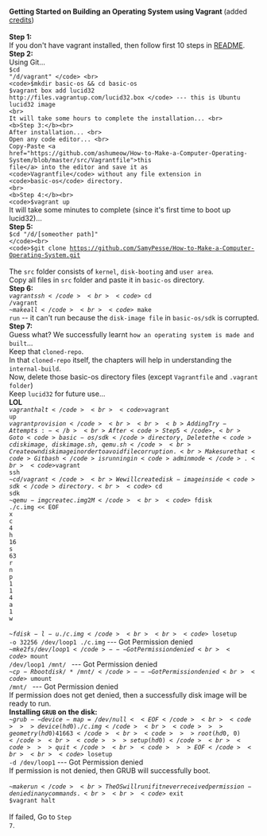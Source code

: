 <b> Getting Started on Building an Operating System using Vagrant </b>
(added <a href="https://github.com/SamyPesse/How-to-Make-a-Computer-Operating-System">credits</a>)<br><br>
<b>Step 1:</b><br>
If you don't have vagrant installed, 
then follow first 10 steps in 
<a href="https://github.com/dragonwolverines/GettingStarted-Vagrant-Win8.1/blob/master/README.md">README</a>.<br>
<b>Step 2:</b><br>
Using Git... <br>
<code>$cd "/d/vagrant" </code> <br>
<code>$mkdir basic-os && cd basic-os </code><br>
<code>$vagrant box add lucid32 http://files.vagrantup.com/lucid32.box </code> --- this is Ubuntu lucid32 image
<br>
It will take some hours to complete the installation... <br>
<b>Step 3:</b><br>
After installation... <br>
Open any code editor... <br>
Copy-Paste <a href="https://github.com/ashumeow/How-to-Make-a-Computer-Operating-System/blob/master/src/Vagrantfile">this file</a> into the editor and save it as <code>Vagrantfile</code> without any file extension in <code>basic-os</code> directory.
<br>
<b>Step 4:</b><br>
<code>$vagrant up</code><br>
It will take some minutes to complete (since it's first time to boot up lucid32)...<br>
<b>Step 5:</b><br>
<code>$cd "/d/[someother path]" </code><br>
<code>$git clone https://github.com/SamyPesse/How-to-Make-a-Computer-Operating-System.git </code><br>
The <code>src</code> folder consists of <code>kernel</code>, <code>disk-booting</code> and <code>user area</code>.<br>
Copy all files in <code>src</code> folder and paste it in <code>basic-os</code> directory. <br>
<b>Step 6:</b><br>
<code>$vagrant ssh</code><br>
<code>~$cd /vagrant </code><br>
<code>~$make all</code><br>
<code>~$make run</code> -- it can't run because the <code>disk-image file</code> in <code>basic-os/sdk</code> is corrupted.
<br>
<b>Step 7:</b><br>
Guess what? We successfully learnt <code>how an operating system is made and built</code>... <br>
Keep that <code>cloned-repo</code>. 
<br>
In that <code>cloned-repo</code> itself, the chapters will help in understanding the <code>internal-build</code>. <br>
Now, delete those basic-os directory files (except <code>Vagrantfile</code> and <code>.vagrant folder</code>) <br>
Keep <code>lucid32</code> for future use... <br>
<b>LOL</b><br>
<code>$vagrant halt</code><br>
<code>$vagrant up</code><br>
<code>$vagrant provision</code><br>
<br>
<b>Adding Try-Attempts:- </b> <br>
After <code>Step 5</code>, <br>
Goto <code>basic-os/sdk</code> directory, Delete the <code>c disk image, diskimage.sh, qemu.sh</code><br>
Create own disk image inorder to avoid file corruption. <br>
Make sure that <code>Git bash</code> is running in <code>admin mode</code>.<br>
<code>$vagrant ssh</code><br>
<code>~$cd /vagrant</code><br>
We will create disk-image inside <code>sdk</code> directory. <br>
<code>~$cd sdk</code><br>
<code>~$qemu-img create c.img 2M</code><br>
<code>~$fdisk ./c.img  << EOF</code><br>
<code>x</code><br>
<code>c</code><br>
<code>4</code><br>
<code>h</code><br>
<code>16</code><br>
<code>s</code><br>
<code>63</code><br>
<code>r</code><br>
<code>n</code><br>
<code>p</code><br>
<code>1</code><br>
<code>1</code><br>
<code>4</code><br>
<code>a</code><br>
<code>1</code><br>
<code>w</code><br> <br>
<code>~$fdisk -l -u ./c.img</code><br>
<br>
<code>~$losetup -o 32256 /dev/loop1 ./c.img</code> --- Got Permission denied <br>
<code>~$mke2fs /dev/loop1</code> --- Got Permission denied <br>
<code>~$mount  /dev/loop1 /mnt/ </code> --- Got Permission denied <br>
<code>~$cp -R bootdisk/* /mnt/ </code> --- Got Permission denied <br>
<code>~$umount /mnt/ </code> --- Got Permission denied <br>
If permission does not get denied, then a successfully disk image will be ready to run. <br>
<b>Installing <code>GRUB</code> on the disk:</b><br>
<code>~$grub --device-map=/dev/null << EOF </code><br>
<code>>>device (hd0) ./c.img</code><br>
<code>>>geometry (hd0) 4 16 63</code><br>
<code>>>root (hd0,0)</code><br>
<code>>>setup (hd0)</code><br>
<code>>>quit</code><br>
<code>>>EOF</code><br>
<br>
<code>~$losetup -d /dev/loop1</code> --- Got Permission denied <br>
If permission is not denied, then GRUB will successfully boot. <br><br>
<code>~$make run</code><br>
The OS will run if it never received permission-denied in any commands. <br>
<br>
<code>~$exit</code><br>
<code>$vagrant halt</code><br><br>
If failed, Go to <code>Step 7</code>.
